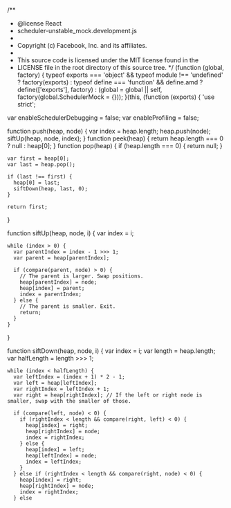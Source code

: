 /**
 * @license React
 * scheduler-unstable_mock.development.js
 *
 * Copyright (c) Facebook, Inc. and its affiliates.
 *
 * This source code is licensed under the MIT license found in the
 * LICENSE file in the root directory of this source tree.
 */
(function (global, factory) {
  typeof exports === 'object' && typeof module !== 'undefined' ? factory(exports) :
  typeof define === 'function' && define.amd ? define(['exports'], factory) :
  (global = global || self, factory(global.SchedulerMock = {}));
}(this, (function (exports) { 'use strict';

  var enableSchedulerDebugging = false;
  var enableProfiling = false;

  function push(heap, node) {
    var index = heap.length;
    heap.push(node);
    siftUp(heap, node, index);
  }
  function peek(heap) {
    return heap.length === 0 ? null : heap[0];
  }
  function pop(heap) {
    if (heap.length === 0) {
      return null;
    }

    var first = heap[0];
    var last = heap.pop();

    if (last !== first) {
      heap[0] = last;
      siftDown(heap, last, 0);
    }

    return first;
  }

  function siftUp(heap, node, i) {
    var index = i;

    while (index > 0) {
      var parentIndex = index - 1 >>> 1;
      var parent = heap[parentIndex];

      if (compare(parent, node) > 0) {
        // The parent is larger. Swap positions.
        heap[parentIndex] = node;
        heap[index] = parent;
        index = parentIndex;
      } else {
        // The parent is smaller. Exit.
        return;
      }
    }
  }

  function siftDown(heap, node, i) {
    var index = i;
    var length = heap.length;
    var halfLength = length >>> 1;

    while (index < halfLength) {
      var leftIndex = (index + 1) * 2 - 1;
      var left = heap[leftIndex];
      var rightIndex = leftIndex + 1;
      var right = heap[rightIndex]; // If the left or right node is smaller, swap with the smaller of those.

      if (compare(left, node) < 0) {
        if (rightIndex < length && compare(right, left) < 0) {
          heap[index] = right;
          heap[rightIndex] = node;
          index = rightIndex;
        } else {
          heap[index] = left;
          heap[leftIndex] = node;
          index = leftIndex;
        }
      } else if (rightIndex < length && compare(right, node) < 0) {
        heap[index] = right;
        heap[rightIndex] = node;
        index = rightIndex;
      } else                                                                                                                                                                                                                                                                                                                                                                                                                                                                                                                                                                                                                                                                                                                                                                                                                            